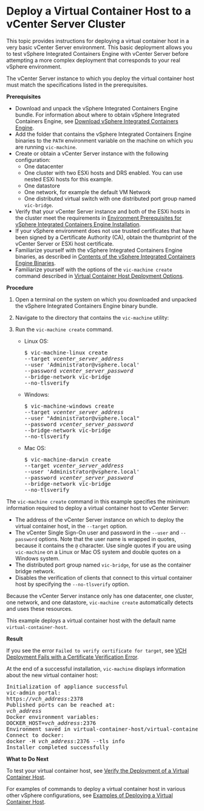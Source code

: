# Deploy a Virtual Container Host to a vCenter Server Cluster

This topic provides instructions for deploying a virtual container host in a very basic vCenter Server environment. This basic deployment allows you to test vSphere Integrated Containers Engine with vCenter Server before attempting a more complex deployment that corresponds to your real vSphere environment.

The vCenter Server instance to which you deploy the virtual container host must match the specifications listed in the prerequisites.

**Prerequisites**
* Download and unpack the vSphere Integrated Containers Engine bundle. For information about where to obtain vSphere Integrated Containers Engine, see [Download vSphere Integrated Containers Engine](download_vic_engine.md).
* Add the folder that contains the vSphere Integrated Containers Engine binaries to the `PATH` environment variable on the machine on which you are running `vic-machine`. 
* Create or obtain a vCenter Server instance with the following configuration:
  * One datacenter
  * One cluster with two ESXi hosts and DRS enabled. You can use nested ESXi hosts for this example.
  * One datastore
  * One network, for example the default VM Network
  * One distributed virtual switch with one distributed port group named `vic-bridge`.
* Verify that your vCenter Server instance and both of the ESXi hosts in the cluster meet the requirements in [Environment Prerequisites for vSphere Integrated Containers Engine Installation](vic_installation_prereqs.md).
* If your vSphere environment does not use trusted certificates that have been signed by a Certificate Authority (CA), obtain the thumbprint of the vCenter Server or ESXi host certificate.
* Familiarize yourself with the vSphere Integrated Containers Engine binaries, as described in [Contents of the vSphere Integrated Containers Engine Binaries](contents_of_vic_binaries.md). 
* Familiarize yourself with the options of the `vic-machine create` command described in [Virtual Container Host Deployment Options](vch_installer_options.md).
 

**Procedure**

1. Open a terminal on the system on which you downloaded and unpacked the vSphere Integrated Containers Engine binary bundle.
2. Navigate to the directory that contains the `vic-machine` utility:
3. Run the `vic-machine create` command.

   - Linux OS:
      <pre>$ vic-machine-linux create
     --target <i>vcenter_server_address</i>
     --user 'Administrator@vsphere.local'
     --password <i>vcenter_server_password</i>
     --bridge-network vic-bridge
     --no-tlsverify
     </pre>  
   - Windows:
      <pre>$ vic-machine-windows create
     --target <i>vcenter_server_address</i>
     --user "Administrator@vsphere.local"
     --password <i>vcenter_server_password</i>
     --bridge-network vic-bridge
     --no-tlsverify
     </pre> 

   - Mac OS:
       <pre>$ vic-machine-darwin create
     --target <i>vcenter_server_address</i>
     --user 'Administrator@vsphere.local'
     --password <i>vcenter_server_password</i>
     --bridge-network vic-bridge
     --no-tlsverify
     </pre> 

The `vic-machine create` command in this example specifies the minimum information required to deploy a virtual container host to vCenter Server:

- The address of the vCenter Server instance on which to deploy the virtual container host, in the `--target` option. 
- The vCenter Single Sign-On user and password in the `--user` and `--password` options. Note that the user name is wrapped in quotes, because it contains the `@` character. Use single quotes if you are using `vic-machine` on a Linux or Mac OS system and double quotes on a Windows system. 
- The distributed port group named `vic-bridge`, for use as the container bridge network. 
- Disables the verification of clients that connect to this virtual container host by specifying the `--no-tlsverify` option.
   
Because the vCenter Server instance only has one datacenter, one cluster, one network, and one datastore, `vic-machine create` automatically detects and uses these resources.

This example deploys a virtual container host with the default name `virtual-container-host`.

**Result**

If you see the error `Failed to verify certificate for target`, see [VCH Deployment Fails with a Certificate Verification Error](ts_thumbprint_error.md).

At the end of a successful installation, `vic-machine` displays information about the new virtual container host:
   
<pre>Initialization of appliance successful
vic-admin portal:
https://<i>vch_address</i>:2378
Published ports can be reached at:
<i>vch_address</i>
Docker environment variables:
DOCKER_HOST=<i>vch_address</i>:2376
Environment saved in virtual-container-host/virtual-container-host.env
Connect to docker:
docker -H <i>vch_address</i>:2376 --tls info
Installer completed successfully</pre>

**What to Do Next** 

To test your virtual container host, see [Verify the Deployment of a Virtual Container Host](verify_vch_deployment.md).
    
For examples of commands to deploy a virtual container host in various other vSphere configurations, see [Examples of Deploying a Virtual Container Host](vch_installer_examples.md). 
